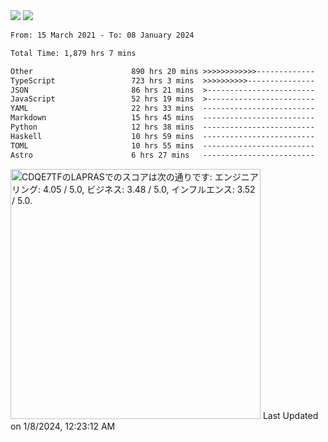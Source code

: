 <div>
  <img src="https://github-readme-stats.vercel.app/api?username=naporin0624&count_private=true&show_icons=true" />
  <img src="https://github-readme-stats.vercel.app/api/top-langs/?username=naporin0624&layout=compact&hide=css" />
  <!--START_SECTION:waka-->

```txt
From: 15 March 2021 - To: 08 January 2024

Total Time: 1,879 hrs 7 mins

Other                      890 hrs 20 mins >>>>>>>>>>>>-------------   47.38 %
TypeScript                 723 hrs 3 mins  >>>>>>>>>>---------------   38.48 %
JSON                       86 hrs 21 mins  >------------------------   04.60 %
JavaScript                 52 hrs 19 mins  >------------------------   02.78 %
YAML                       22 hrs 33 mins  -------------------------   01.20 %
Markdown                   15 hrs 45 mins  -------------------------   00.84 %
Python                     12 hrs 38 mins  -------------------------   00.67 %
Haskell                    10 hrs 59 mins  -------------------------   00.58 %
TOML                       10 hrs 55 mins  -------------------------   00.58 %
Astro                      6 hrs 27 mins   -------------------------   00.34 %
```

<!--END_SECTION:waka-->
  
  <!--START_SECTION:lapras-card-->
<p ><a href="https://lapras.com/public/CDQE7TF" target="_blank" rel="noopener noreferrer"><img alt="CDQE7TFのLAPRASでのスコアは次の通りです: エンジニアリング: 4.05 / 5.0, ビジネス: 3.48 / 5.0, インフルエンス: 3.52 / 5.0." src="https://lapras-card-generator.vercel.app/api/svg?e=4.05&b=3.48&i=3.52&b1=%23232323&b2=%236d6d6d&i1=%23212121&i2=%23818181&l=ja" width="400" ></a>  
Last Updated on 1/8/2024, 12:23:12 AM</p>
<!--END_SECTION:lapras-card-->
</div>
